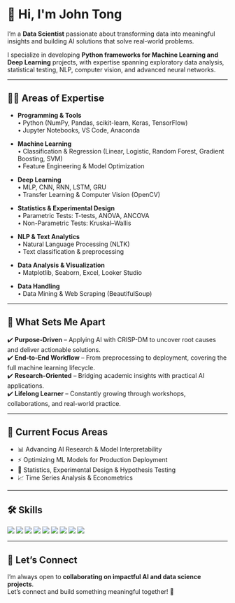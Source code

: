 # 👋 Hi, I'm John Tong  

I’m a **Data Scientist** passionate about transforming data into meaningful insights and building AI solutions that solve real-world problems.  

I specialize in developing **Python frameworks for Machine Learning and Deep Learning** projects, with expertise spanning exploratory data analysis, statistical testing, NLP, computer vision, and advanced neural networks.  

---

## 👨‍💻 Areas of Expertise  

- **Programming & Tools**  
  • Python (NumPy, Pandas, scikit-learn, Keras, TensorFlow)  
  • Jupyter Notebooks, VS Code, Anaconda  

- **Machine Learning**  
  • Classification & Regression (Linear, Logistic, Random Forest, Gradient Boosting, SVM)  
  • Feature Engineering & Model Optimization  

- **Deep Learning**  
  • MLP, CNN, RNN, LSTM, GRU  
  • Transfer Learning & Computer Vision (OpenCV)  

- **Statistics & Experimental Design**  
  • Parametric Tests: T-tests, ANOVA, ANCOVA  
  • Non-Parametric Tests: Kruskal–Wallis  

- **NLP & Text Analytics**  
  • Natural Language Processing (NLTK)  
  • Text classification & preprocessing  

- **Data Analysis & Visualization**  
  • Matplotlib, Seaborn, Excel, Looker Studio  

- **Data Handling**  
  • Data Mining & Web Scraping (BeautifulSoup)  

---

## 📌 What Sets Me Apart  

✔️ **Purpose-Driven** – Applying AI with CRISP-DM to uncover root causes and deliver actionable solutions.  
✔️ **End-to-End Workflow** – From preprocessing to deployment, covering the full machine learning lifecycle.  
✔️ **Research-Oriented** – Bridging academic insights with practical AI applications.  
✔️ **Lifelong Learner** – Constantly growing through workshops, collaborations, and real-world practice.  

---

## 🌱 Current Focus Areas  

- 📊 Advancing AI Research & Model Interpretability  
- ⚡ Optimizing ML Models for Production Deployment  
- 🧪 Statistics, Experimental Design & Hypothesis Testing  
- 📈 Time Series Analysis & Econometrics  

---

## 🛠 Skills  

<p align="left">
  <img src="https://img.shields.io/badge/Python-3776AB?style=for-the-badge&logo=python&logoColor=white"/>
  <img src="https://img.shields.io/badge/Anaconda-42B029?style=for-the-badge&logo=anaconda&logoColor=white"/>
  <img src="https://img.shields.io/badge/Scikit--Learn-F7931E?style=for-the-badge&logo=scikit-learn&logoColor=white"/>
  <img src="https://img.shields.io/badge/TensorFlow-FF6F00?style=for-the-badge&logo=tensorflow&logoColor=white"/>
  <img src="https://img.shields.io/badge/Pandas-150458?style=for-the-badge&logo=pandas&logoColor=white"/>
  <img src="https://img.shields.io/badge/Numpy-013243?style=for-the-badge&logo=numpy&logoColor=white"/>
  <img src="https://img.shields.io/badge/Matplotlib-11557c?style=for-the-badge&logo=plotly&logoColor=white"/>
  <img src="https://img.shields.io/badge/Seaborn-6C3483?style=for-the-badge&logoColor=white"/>
  <img src="https://img.shields.io/badge/OpenCV-5C3EE8?style=for-the-badge&logo=opencv&logoColor=white"/>
</p>  


---

## 🤝 Let’s Connect  

I’m always open to **collaborating on impactful AI and data science projects**.  
Let’s connect and build something meaningful together! 🚀  
